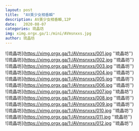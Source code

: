 ```yaml
---
layout: post
title:  "AV美少女相香瞬"
description: AV美少女相香瞬,12P
date:   2020-08-07
categories: 琉晶坊
img: ximg.orgx.ga/1:/mini/AVmsnxxs.jpg
author: 琉晶坊
---
```


![琉晶坊](https://ximg.orgx.ga/1:/AVmsnxxs/001.jpg ''琉晶坊'') <br>
![琉晶坊](https://ximg.orgx.ga/1:/AVmsnxxs/002.jpg ''琉晶坊'') <br>
![琉晶坊](https://ximg.orgx.ga/1:/AVmsnxxs/003.jpg ''琉晶坊'') <br>
![琉晶坊](https://ximg.orgx.ga/1:/AVmsnxxs/004.jpg ''琉晶坊'') <br>
![琉晶坊](https://ximg.orgx.ga/1:/AVmsnxxs/005.jpg ''琉晶坊'') <br>
![琉晶坊](https://ximg.orgx.ga/1:/AVmsnxxs/006.jpg ''琉晶坊'') <br>
![琉晶坊](https://ximg.orgx.ga/1:/AVmsnxxs/007.jpg ''琉晶坊'') <br>
![琉晶坊](https://ximg.orgx.ga/1:/AVmsnxxs/008.jpg ''琉晶坊'') <br>
![琉晶坊](https://ximg.orgx.ga/1:/AVmsnxxs/009.jpg ''琉晶坊'') <br>
![琉晶坊](https://ximg.orgx.ga/1:/AVmsnxxs/010.jpg ''琉晶坊'') <br>
![琉晶坊](https://ximg.orgx.ga/1:/AVmsnxxs/011.jpg ''琉晶坊'') <br>
![琉晶坊](https://ximg.orgx.ga/1:/AVmsnxxs/012.jpg ''琉晶坊'') <br>
